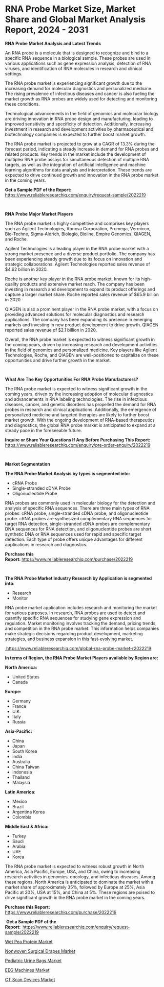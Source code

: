 <p><h1>RNA Probe Market Size, Market Share and Global Market Analysis Report, 2024 - 2031</h1></p><p><strong>RNA Probe Market Analysis and Latest Trends</strong></p>
<p><p>An RNA probe is a molecule that is designed to recognize and bind to a specific RNA sequence in a biological sample. These probes are used in various applications such as gene expression analysis, detection of RNA viruses, and identification of RNA molecules in research and clinical settings.</p><p>The RNA probe market is experiencing significant growth due to the increasing demand for molecular diagnostics and personalized medicine. The rising prevalence of infectious diseases and cancer is also fueling the market growth as RNA probes are widely used for detecting and monitoring these conditions.</p><p>Technological advancements in the field of genomics and molecular biology are driving innovation in RNA probe design and manufacturing, leading to improved sensitivity and specificity of detection. Additionally, increasing investment in research and development activities by pharmaceutical and biotechnology companies is expected to further boost market growth.</p><p>The RNA probe market is projected to grow at a CAGR of 13.3% during the forecast period, indicating a steady increase in demand for RNA probes and related products. Key trends in the market include the development of multiplex RNA probe assays for simultaneous detection of multiple RNA targets, as well as the integration of artificial intelligence and machine learning algorithms for data analysis and interpretation. These trends are expected to drive continued growth and innovation in the RNA probe market in the coming years.</p></p>
<p><strong>Get a Sample PDF of the Report:&nbsp;</strong> <a href="https://www.reliableresearchiq.com/enquiry/request-sample/2022219">https://www.reliableresearchiq.com/enquiry/request-sample/2022219</a></p>
<p>&nbsp;</p>
<p><strong>RNA Probe Major Market Players</strong></p>
<p><p>The RNA probe market is highly competitive and comprises key players such as Agilent Technologies, Abnova Corporation, Promega, Vermicon, Bio-Techne, Sigma-Aldrich, Biolegio, Bioline, Empire Genomics, QIAGEN, and Roche. </p><p>Agilent Technologies is a leading player in the RNA probe market with a strong market presence and a diverse product portfolio. The company has been experiencing steady growth due to its focus on innovation and strategic collaborations. Agilent Technologies reported sales revenue of $4.62 billion in 2020.</p><p>Roche is another key player in the RNA probe market, known for its high-quality products and extensive market reach. The company has been investing in research and development to expand its product offerings and capture a larger market share. Roche reported sales revenue of $65.9 billion in 2020.</p><p>QIAGEN is also a prominent player in the RNA probe market, with a focus on providing advanced solutions for molecular diagnostics and research applications. The company has been expanding its presence in emerging markets and investing in new product development to drive growth. QIAGEN reported sales revenue of $2.1 billion in 2020.</p><p>Overall, the RNA probe market is expected to witness significant growth in the coming years, driven by increasing research and development activities in the field of genomics and personalized medicine. Key players like Agilent Technologies, Roche, and QIAGEN are well-positioned to capitalize on these opportunities and drive further growth in the market.</p></p>
<p>&nbsp;</p>
<p><strong>What Are The Key Opportunities For RNA Probe Manufacturers?</strong></p>
<p><p>The RNA probe market is expected to witness significant growth in the coming years, driven by the increasing adoption of molecular diagnostics and advancements in RNA labeling technologies. The rise in infectious diseases, cancer, and genetic disorders has propelled the demand for RNA probes in research and clinical applications. Additionally, the emergence of personalized medicine and targeted therapies are likely to further boost market growth. With the ongoing development of RNA-based therapeutics and diagnostics, the global RNA probe market is anticipated to expand at a steady pace in the foreseeable future.</p></p>
<p><strong>Inquire or Share Your Questions If Any Before Purchasing This Report:</strong> <a href="https://www.reliableresearchiq.com/enquiry/pre-order-enquiry/2022219">https://www.reliableresearchiq.com/enquiry/pre-order-enquiry/2022219</a></p>
<p>&nbsp;</p>
<p><strong>Market Segmentation</strong></p>
<p><strong>The RNA Probe Market Analysis by types is segmented into:</strong></p>
<p><ul><li>cRNA Probe</li><li>Single-stranded cDNA Probe</li><li>Oligonucleotide Probe</li></ul></p>
<p><p>RNA probes are commonly used in molecular biology for the detection and analysis of specific RNA sequences. There are three main types of RNA probes: cRNA probe, single-stranded cDNA probe, and oligonucleotide probe. cRNA probes are synthesized complementary RNA sequences for target RNA detection, single-stranded cDNA probes are complementary DNA sequences for RNA detection, and oligonucleotide probes are short synthetic DNA or RNA sequences used for rapid and specific target detection. Each type of probe offers unique advantages for different applications in research and diagnostics.</p></p>
<p><strong>Purchase this Report:&nbsp;</strong><a href="https://www.reliableresearchiq.com/purchase/2022219">https://www.reliableresearchiq.com/purchase/2022219</a></p>
<p>&nbsp;</p>
<p><strong>The RNA Probe Market Industry Research by Application is segmented into:</strong></p>
<p><ul><li>Research</li><li>Monitor</li></ul></p>
<p><p>RNA probe market application includes research and monitoring the market for various purposes. In research, RNA probes are used to detect and quantify specific RNA sequences for studying gene expression and regulation. Market monitoring involves tracking the demand, pricing trends, and competition in the RNA probe market. This information helps companies make strategic decisions regarding product development, marketing strategies, and business expansion in this fast-evolving market.</p></p>
<p><a href="https://www.reliableresearchiq.com/global-rna-probe-market-r2022219">&nbsp;https://www.reliableresearchiq.com/global-rna-probe-market-r2022219</a></p>
<p><strong>In terms of Region, the RNA Probe Market Players available by Region are:</strong></p>
<p>
    <p> <strong> North America: </strong>
        <ul>
            <li>United States</li>
            <li>Canada</li>
        </ul>
        </p> 
    <p> <strong> Europe: </strong>
        <ul>
            <li>Germany</li>
            <li>France</li>
            <li>U.K.</li>
            <li>Italy</li>
            <li>Russia</li>
        </ul>
        </p> 
    <p> <strong> Asia-Pacific: </strong>
        <ul>
            <li>China</li>
            <li>Japan</li>
            <li>South Korea</li>
            <li>India</li>
            <li>Australia</li>
            <li>China Taiwan</li>
            <li>Indonesia</li>
            <li>Thailand</li>
            <li>Malaysia</li>
        </ul>
        </p> 
    <p> <strong> Latin America: </strong>
        <ul>
            <li>Mexico</li>
            <li>Brazil</li>
            <li>Argentina Korea</li>
            <li>Colombia</li>
        </ul>
        </p> 
    <p> <strong> Middle East & Africa: </strong>
        <ul>
            <li>Turkey</li>
            <li>Saudi</li>
            <li>Arabia</li>
            <li>UAE</li>
            <li>Korea</li>
        </ul>
    </p>
    </p>
<p><p>The RNA probe market is expected to witness robust growth in North America, Asia Pacific, Europe, USA, and China, owing to increasing research activities in genomics, oncology, and infectious diseases. Among these regions, North America is anticipated to dominate the market with a market share of approximately 35%, followed by Europe at 25%, Asia Pacific at 20%, USA at 15%, and China at 5%. These regions are poised to drive significant growth in the RNA probe market in the coming years.</p></p>
<p><strong>Purchase this Report: </strong><a href="https://www.reliableresearchiq.com/purchase/2022219">https://www.reliableresearchiq.com/purchase/2022219</a></p>
<p>&nbsp;<strong>Get a Sample PDF of the Report:&nbsp;&nbsp;</strong><a href="https://www.reliableresearchiq.com/enquiry/request-sample/2022219">https://www.reliableresearchiq.com/enquiry/request-sample/2022219</a></p>
<p><strong></strong></p>
<p><p><a href="https://www.linkedin.com/pulse/global-wet-pea-protein-market-projected-grow-cagr-58-forcasted-ntz6f?trackingId=HzxLbl4aTY2collYPNzNAw%3D%3D">Wet Pea Protein Market</a></p><p><a href="https://github.com/hrhzhypq19/Market-Research-Report-List-1/blob/main/nonwoven-surgical-drapes-market.md">Nonwoven Surgical Drapes Market</a></p><p><a href="https://github.com/kishanagarner91/Market-Research-Report-List-1/blob/main/pediatric-urine-bags-market.md">Pediatric Urine Bags Market</a></p><p><a href="https://github.com/FredaSauer/Market-Research-Report-List-1/blob/main/eeg-machines-market.md">EEG Machines Market</a></p><p><a href="https://github.com/arabintang013/Market-Research-Report-List-1/blob/main/ct-scan-devices-market.md">CT Scan Devices Market</a></p></p>